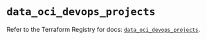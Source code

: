 # `data_oci_devops_projects`

Refer to the Terraform Registry for docs: [`data_oci_devops_projects`](https://registry.terraform.io/providers/oracle/oci/7.19.0/docs/data-sources/devops_projects).
